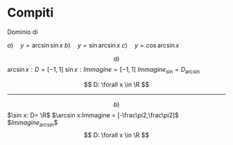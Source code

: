 # Compiti
Dominio di 

$a) \quad y=\arcsin \sin x$
$b) \quad y=\sin \arcsin x$
$c) \quad y=\cos \arcsin x$

$$
a)
$$
$\arcsin x:D=[-1,1]$
$\sin x:Immagine = [-1,1]$
$Immagine_{\sin}=D_{\arcsin}$

$$
D: \forall x \in \R
$$

---

$$
b)
$$
$\sin x: D= \R$
$\arcsin x:Immagine = [-\frac\pi2,\frac\pi2]$
$$Immagine_{\arcsin} \$$
$$
D: \forall x \in \R
$$
<!--stackedit_data:
eyJoaXN0b3J5IjpbMzEwMTMyNDI2LDcyNjUxMzcyOSwxNDA1Nj
cxNjk1XX0=
-->